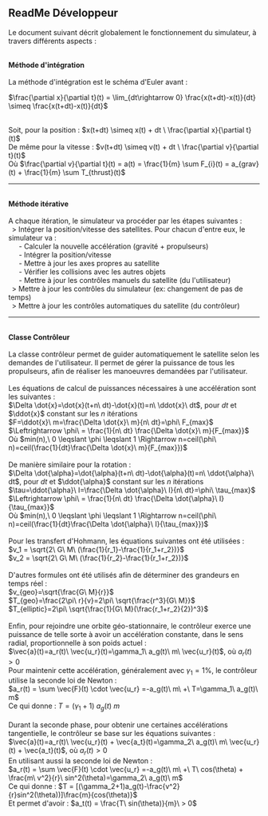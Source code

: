 ReadMe Développeur
------------------

Le document suivant décrit globalement le fonctionnement du simulateur, à travers différents aspects :

<br />**Méthode d'intégration**
<br /><br />La méthode d'intégration est le schéma d'Euler avant :

$\frac{\partial x}{\partial t}(t) = \lim_{dt\rightarrow 0} \frac{x(t+dt)-x(t)}{dt} \simeq  \frac{x(t+dt)-x(t)}{dt}$
    
<br />Soit, pour la position : $x(t+dt) \simeq x(t) + dt \ \frac{\partial x}{\partial t}(t)$
<br />De même pour la vitesse : $v(t+dt) \simeq v(t) + dt \ \frac{\partial v}{\partial t}(t)$
<br />Où $\frac{\partial v}{\partial t}(t) = a(t) = \frac{1}{m} \sum F_{i}(t) = a_{grav}(t) + \frac{1}{m} \sum T_{thrust}(t)$

____________________
<br />**Méthode itérative**
<br /><br />A chaque itération, le simulateur va procéder par les étapes suivantes :
<br />&ensp;> Intégrer la position/vitesse des satellites. Pour chacun d'entre eux, le simulateur va :
<br />&ensp;&ensp;&ensp;- Calculer la nouvelle accélération (gravité + propulseurs)
<br />&ensp;&ensp;&ensp;- Intégrer la position/vitesse
<br />&ensp;&ensp;&ensp;- Mettre à jour les axes propres au satellite
<br />&ensp;&ensp;&ensp;- Vérifier les collisions avec les autres objets
<br />&ensp;&ensp;&ensp;- Mettre à jour les contrôles manuels du satellite (du l'utilisateur)
<br />&ensp;> Mettre à jour les contrôles du simulateur (ex: changement de pas de temps)
<br />&ensp;> Mettre à jour les contrôles automatiques du satellite (du contrôleur)

____________________
<br />**Classe Contrôleur**
<br /><br />La classe contrôleur permet de guider automatiquement le satellite selon les demandes de l'utilisateur. Il permet de gérer la puissance de tous les propulseurs, afin de réaliser les manoeuvres demandées par l'utilisateur.
<br /><br />Les équations de calcul de puissances nécessaires à une accélération sont les suivantes :
<br />$\Delta \dot{x}=\dot{x}(t+n\ dt)-\dot{x}(t)=n\ \ddot{x}\ dt$, pour $dt$ et $\ddot{x}$ constant sur les $n$ itérations
<br />$F=\ddot{x}\ m=\frac{\Delta \dot{x}\ m}{n\ dt}=\phi\ F_{max}$
<br />$\Leftrightarrow \phi\ = \frac{1}{n\ dt} \frac{\Delta \dot{x}\ m}{F_{max}}$
<br />Où $min(n),\ 0 \leqslant \phi \leqslant 1 \Rightarrow n=ceil(\phi\ n)=ceil(\frac{1}{dt}\frac{\Delta \dot{x}\ m}{F_{max}})$
<br /><br />De manière similaire pour la rotation :
<br />$\Delta \dot{\alpha}=\dot{\alpha}(t+n\ dt)-\dot{\alpha}(t)=n\ \ddot{\alpha}\ dt$, pour $dt$ et $\ddot{\alpha}$ constant sur les $n$ itérations
<br />$\tau=\ddot{\alpha}\ I=\frac{\Delta \dot{\alpha}\ I}{n\ dt}=\phi\ \tau_{max}$
<br />$\Leftrightarrow \phi\ = \frac{1}{n\ dt} \frac{\Delta \dot{\alpha}\ I}{\tau_{max}}$
<br />Où $min(n),\ 0 \leqslant \phi \leqslant 1 \Rightarrow n=ceil(\phi\ n)=ceil(\frac{1}{dt}\frac{\Delta \dot{\alpha}\ I}{\tau_{max}})$
<br /><br />Pour les transfert d'Hohmann, les équations suivantes ont été utilisées :
<br />$v_1 = \sqrt{2\ G\ M\ (\frac{1}{r_1}-\frac{1}{r_1+r_2})}$
<br />$v_2 = \sqrt{2\ G\ M\ (\frac{1}{r_2}-\frac{1}{r_1+r_2})}$
<br /><br />D'autres formules ont été utilisés afin de déterminer des grandeurs en temps réel :
<br />$v_{geo}=\sqrt{\frac{G\ M}{r}}$
<br />$T_{geo}=\frac{2\pi\ r}{v}=2\pi\ \sqrt{\frac{r^3}{G\ M}}$
<br />$T_{elliptic}=2\pi\ \sqrt{\frac{1}{G\ M}(\frac{r_1+r_2}{2})^3}$
<br /><br />Enfin, pour rejoindre une orbite géo-stationnaire, le contrôleur exerce une puissance de telle sorte à avoir un accélération constante, dans le sens radial, proportionnelle à son poids actuel :
<br />$\vec{a}(t)=a_r(t)\ \vec{u_r}(t)=\gamma_1\ a_g(t)\ m\ \vec{u_r}(t)$, où $a_r(t) > 0$
<br />Pour maintenir cette accélération, généralement avec $\gamma_1 = 1$%, le contrôleur utilise la seconde loi de Newton :
<br />$a_r(t) = \sum \vec{F}(t) \cdot \vec{u_r} =-a_g(t)\ m\ +\ T=\gamma_1\ a_g(t)\ m$
<br />Ce qui donne : $T=(\gamma_1+1)\ a_g(t)\ m$
<br /><br />Durant la seconde phase, pour obtenir une certaines accélérations tangentielle, le contrôleur se base sur les équations suivantes :
<br />$\vec{a}(t)=a_r(t)\ \vec{u_r}(t) + \vec{a_t}(t)=\gamma_2\ a_g(t)\ m\ \vec{u_r}(t) + \vec{a_t}(t)$, où $a_r(t) > 0$
<br />En utilisant aussi la seconde loi de Newton :
<br />$a_r(t) = \sum \vec{F}(t) \cdot \vec{u_r} =-a_g(t)\ m\ +\ T\ cos(\theta) + \frac{m\ v^2}{r}\ sin^2(\theta)=\gamma_2\ a_g(t)\ m$
<br />Ce qui donne : $T = [(\gamma_2+1)a_g(t)-\frac{v^2}{r}sin^2(\theta))]\frac{m}{cos(\theta)}$
<br />Et permet d'avoir : $a_t(t) = \frac{T\ sin(\theta)}{m}\ > 0$
